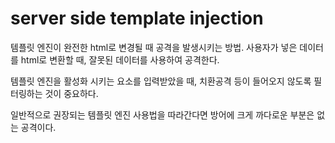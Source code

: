 server side template injection
=

템플릿 엔진이 완전한 html로 변경될 때 공격을 발생시키는 방법.
사용자가 넣은 데이터를 html로 변환할 때, 잘못된 데이터를 사용하여 공격한다.

템플릿 엔진을 활성화 시키는 요소를 입력받았을 때, 치환공격 등이 들어오지 않도록 필터링하는 것이 중요하다.

일반적으로 권장되는 템플릿 엔진 사용법을 따라간다면 방어에 크게 까다로운 부분은 없는 공격이다.